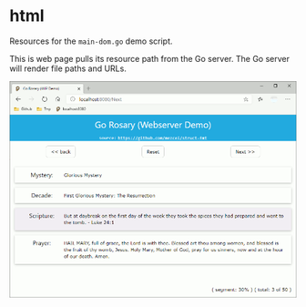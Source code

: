 # html

Resources for the ```main-dom.go``` demo script.

This is web page pulls its resource path from the Go server. The Go server will render file paths and URLs.

![chromium](../screenshots/chrome.gif)